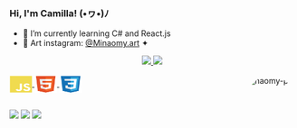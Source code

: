 ### Hi, I'm Camilla! (•ヮ•)ﾉ

<!-- - 🔭 I’m currently working on ... -->
- 🌱  I’m currently learning C# and React.js
- 🍮  Art instagram: <a href="https://instagram.com/minaomy.art" target="_blank">@Minaomy.art</a> ✦

<div align="center">
  <a href="https://github.com/naomy19">
  <img height="150em" src="https://github-readme-stats.vercel.app/api?username=naomy19&show_icons=true&theme=dracula&include_all_commits=true&count_private=true"/>
  <img height="150em" src="https://github-readme-stats.vercel.app/api/top-langs/?username=naomy19&layout=compact&langs_count=7&theme=dracula"/>
</div>
  
<div style="display: inline_block"><br>
  <img align="center" alt="Js" height="30" width="40" src="https://raw.githubusercontent.com/devicons/devicon/master/icons/javascript/javascript-plain.svg">
  <img align="center" alt="HTML" height="30" width="40" src="https://raw.githubusercontent.com/devicons/devicon/master/icons/html5/html5-original.svg">
  <img align="center" alt="CSS" height="30" width="40" src="https://raw.githubusercontent.com/devicons/devicon/master/icons/css3/css3-original.svg">
  <img align="right" alt="naomy-pic" height="150" style="border-radius:100px;" src="https://64.media.tumblr.com/349a2230b25674faf422844d9ba002e9/tumblr_pbl9sm1kHR1w5a0tmo1_250.png">
</div>
  
  ##
  
<div>
  <a href="https://instagram.com/camillanaomy" target="_blank"><img src="https://img.shields.io/badge/-Instagram-%23E4405F?style=for-the-badge&logo=instagram&logoColor=white" target="_blank"></a>
  <a href = "mailto:camillanaomy@gmail.com"><img src="https://img.shields.io/badge/Gmail-D14836?style=for-the-badge&logo=gmail&logoColor=white" target="_blank"></a>
  <a href="https://www.linkedin.com/in/camilla-naomy-tsuda-33839b133/" target="_blank"><img src="https://img.shields.io/badge/-LinkedIn-%230077B5?style=for-the-badge&logo=linkedin&logoColor=white" target="_blank"></a> 
  </div>

